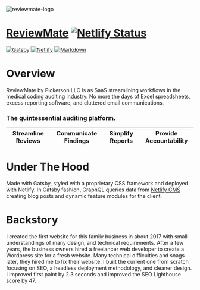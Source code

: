 <!--<div style="background-color:white;width:100%;">
  <img src="https://review-mate.com/static/56538559ccac019bc3eaef3b88c385a5/5cef6/ReviewMate-main.webp" alt="ReviweMate's logo" /> 
</div>-->
  ![reviewmate-logo](https://user-images.githubusercontent.com/68924836/133939445-ce7e365b-cddd-4035-bd7c-54b018d7e02f.png)



# [ReviewMate](https://review-mate.com/) [![Netlify Status](https://api.netlify.com/api/v1/badges/34850692-c54e-48c5-bd20-3f31d993bb0e/deploy-status)](https://app.netlify.com/sites/reviewmate-gatsby/deploys)


[![Gatsby](https://img.shields.io/badge/Gatsby-663399?style=for-the-badge&logo=gatsby&logoColor=white)](https://img.shields.io/badge/Gatsby-663399?style=for-the-badge&logo=gatsby&logoColor=white) [![Netlify](https://img.shields.io/badge/Netlify-00C7B7?style=for-the-badge&logo=netlify&logoColor=white)](https://img.shields.io/badge/Netlify-00C7B7?style=for-the-badge&logo=netlify&logoColor=white) [![Markdown](https://img.shields.io/badge/Markdown-000000?style=for-the-badge&logo=markdown&logoColor=white)](https://img.shields.io/badge/Markdown-000000?style=for-the-badge&logo=markdown&logoColor=white)


# Overview
ReviewMate by Pickerson LLC is as SaaS streamlining workflows in the medical coding auditing industry. No more the days of Excel spreadsheets, excess reporting software, and cluttered email communications.


 ### The quintessential auditing platform. 
 
 Streamline Reviews | Communicate Findings | Simplify Reports | Provide Accountability
 -------------------|----------------------|------------------|-----------------------
 
 
# Under The Hood 
Made with Gatsby, styled with a proprietary CSS framework and deployed with Netlify. In Gatsby fashion, GraphQL queries data from [Netlify CMS](https://www.netlifycms.org/) creating blog posts and dynamic feature modules for the client. 

# Backstory
I created the first website for this family business in about 2017 with small understandings of many design, and technical requirements. After a few years, the business owners hired a freelancer web developer to create a Wordpress site for a fresh website. Many technical difficulties and snags later, they hired me to fix their website. I built the current one from scratch focusing on SEO, a headless deployment methodology, and cleaner design. I improved first paint by 2.3 seconds and improved the SEO Lighthouse score by 47.
